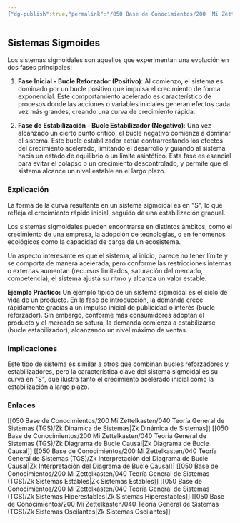 ```yaml
---
{"dg-publish":true,"permalink":"/050 Base de Conocimientos/200  Mi Zettelkasten/040 Teoría General de Sistemas (TGS)/Zk Sistemas Sigmoides/","tags":["sistema","análisis","digitalGarden"]}
---
```


## Sistemas Sigmoides
Los sistemas sigmoidales son aquellos que experimentan una evolución en dos fases principales:

1. **Fase Inicial - Bucle Reforzador (Positivo)**: Al comienzo, el sistema es dominado por un bucle positivo que impulsa el crecimiento de forma exponencial. Este comportamiento acelerado es característico de procesos donde las acciones o variables iniciales generan efectos cada vez más grandes, creando una curva de crecimiento rápida.
    
2. **Fase de Estabilización - Bucle Estabilizador (Negativo)**: Una vez alcanzado un cierto punto crítico, el bucle negativo comienza a dominar el sistema. Este bucle estabilizador actúa contrarrestando los efectos del crecimiento acelerado, limitando el desarrollo y guiando al sistema hacia un estado de equilibrio o un límite asintótico. Esta fase es esencial para evitar el colapso o un crecimiento descontrolado, y permite que el sistema alcance un nivel estable en el largo plazo.

### Explicación

La forma de la curva resultante en un sistema sigmoidal es en "S", lo que refleja el crecimiento rápido inicial, seguido de una estabilización gradual.

Los sistemas sigmoidales pueden encontrarse en distintos ámbitos, como el crecimiento de una empresa, la adopción de tecnologías, o en fenómenos ecológicos como la capacidad de carga de un ecosistema.

Un aspecto interesante es que el sistema, al inicio, parece no tener límite y se comporta de manera acelerada, pero conforme las restricciones internas o externas aumentan (recursos limitados, saturación del mercado, competencia), el sistema ajusta su ritmo y alcanza un valor estable.

**Ejemplo Práctico:**
Un ejemplo típico de un sistema sigmoidal es el ciclo de vida de un producto.
En la fase de introducción, la demanda crece rápidamente gracias a un impulso inicial de publicidad o interés (bucle reforzador). Sin embargo, conforme más consumidores adoptan el producto y el mercado se satura, la demanda comienza a estabilizarse (bucle estabilizador), alcanzando un nivel máximo de ventas.

### Implicaciones
Este tipo de sistema es similar a otros que combinan bucles reforzadores y estabilizadores, pero la característica clave del sistema sigmoidal es su curva en "S", que ilustra tanto el crecimiento acelerado inicial como la estabilización a largo plazo.

### Enlaces
[[050 Base de Conocimientos/200  Mi Zettelkasten/040 Teoría General de Sistemas (TGS)/Zk Dinámica de Sistemas\|Zk Dinámica de Sistemas]]
[[050 Base de Conocimientos/200  Mi Zettelkasten/040 Teoría General de Sistemas (TGS)/Zk Diagrama de Bucle Causal\|Zk Diagrama de Bucle Causal]]
[[050 Base de Conocimientos/200  Mi Zettelkasten/040 Teoría General de Sistemas (TGS)/Zk Interpretación del Diagrama de Bucle Causal\|Zk Interpretación del Diagrama de Bucle Causal]]
[[050 Base de Conocimientos/200  Mi Zettelkasten/040 Teoría General de Sistemas (TGS)/Zk Sistemas Estables\|Zk Sistemas Estables]]
[[050 Base de Conocimientos/200  Mi Zettelkasten/040 Teoría General de Sistemas (TGS)/Zk Sistemas Hiperestables\|Zk Sistemas Hiperestables]]
[[050 Base de Conocimientos/200  Mi Zettelkasten/040 Teoría General de Sistemas (TGS)/Zk Sistemas Oscilantes\|Zk Sistemas Oscilantes]]